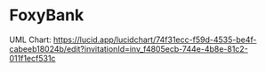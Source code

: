 # FoxyBank

UML Chart: https://lucid.app/lucidchart/74f31ecc-f59d-4535-be4f-cabeeb18024b/edit?invitationId=inv_f4805ecb-744e-4b8e-81c2-011f1ecf531c
